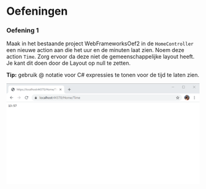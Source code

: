 # Oefeningen

### Oefening 1

Maak in het bestaande project WebFrameworksOef2 in de `HomeController` een nieuwe action aan die het uur en de minuten laat zien. Noem deze action `Time`. Zorg ervoor da deze niet de gemeenschappelijke layout heeft. Je kant dit doen door de Layout op null te zetten. 

**Tip:** gebruik @ notatie voor C\# expressies te tonen voor de tijd te laten zien.

![](.gitbook/assets/TimeEndpoint1.png)

### 

